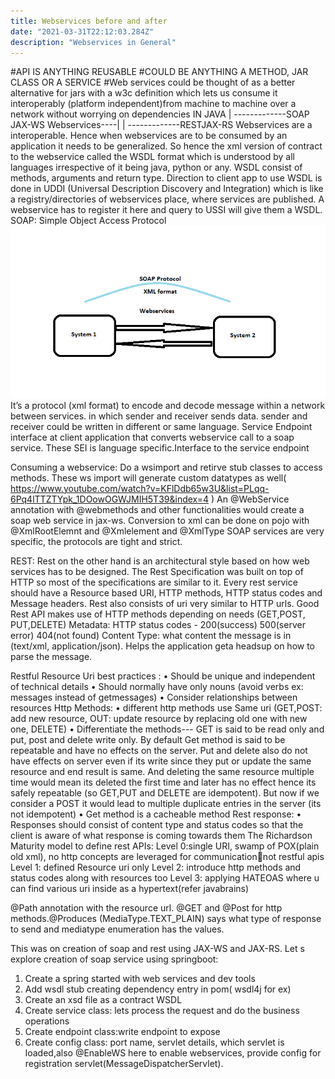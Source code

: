 ```yaml
---
title: Webservices before and after
date: "2021-03-31T22:12:03.284Z"
description: "Webservices in General"
---
```


#API IS ANYTHING REUSABLE
#COULD BE ANYTHING A METHOD, JAR CLASS OR A SERVICE
#Web services could be thought of as a better alternative for jars with a w3c definition which
lets us consume it interoperably (platform independent)from machine to machine over a network without worrying on dependencies
IN JAVA
| -------------SOAP JAX-WS
Webservices----|
| -------------RESTJAX-RS
Webservices are a interoperable.
Hence when webservices are to be consumed by an application it needs to be generalized. So hence the xml version of contract to the webservice called the WSDL format which is understood by all languages irrespective of it being java, python or any.
WSDL consist of methods, arguments and return type. Direction to client app to use WSDL is done in UDDI (Universal Description Discovery and Integration) which is like a registry/directories of webservices place, where services are published. A webservice has to register it here and query to USSI will give them a WSDL.
SOAP: Simple Object Access Protocol
![Communicate via SOAP](./Soapformat.png)
It’s a protocol (xml format) to encode and decode message within a network between services. in which sender and receiver sends data. sender and receiver could be written in different or same language.
Service Endpoint interface at client application that converts webservice call to a soap service. These SEI is language specific.Interface to the service endpoint

Consuming a webservice:
Do a wsimport and retirve stub classes to access methods. These ws import will generate custom datatypes as well( https://www.youtube.com/watch?v=KFlDdb65w3U&list=PLqq-6Pq4lTTZTYpk_1DOowOGWJMIH5T39&index=4 )
An @WebService annotation with @webmethods and other functionalities would create a soap web service in jax-ws. Conversion to xml can be done on pojo with @XmlRootElemnt and @Xmlelement and @XmlType
SOAP services are very specific, the protocols are tight and strict.

REST:
Rest on the other hand is an architectural style based on how web services has to be designed.
The Rest Specification was built on top of HTTP so most of the specifications are similar to it.
Every rest service should have a Resource based URI, HTTP methods, HTTP status codes and Message headers.
Rest also consists of uri very similar to HTTP urls. Good Rest API makes use of HTTP methods depending on needs (GET,POST, PUT,DELETE)
Metadata: HTTP status codes - 200(success) 500(server error) 404(not found)
Content Type: what content the message is in (text/xml, application/json). Helps the application geta headsup on how to parse the message.

Restful Resource Uri best practices :
• Should be unique and independent of technical details
• Should normally have only nouns (avoid verbs ex: messages instead of getmessages)
• Consider relationships between resources
Http Methods:
• different http methods use Same uri (GET,POST: add new resource, OUT: update resource by replacing old one with new one, DELETE)
• Differentiate the methods--- GET is said to be read only and put, post and delete write only. By default Get method is said to be repeatable and have no effects on the server. Put and delete also do not have effects on server even if its write since they put or update the same resource and end result is same. And deleting the same resource multiple time would mean its deleted the first time and later has no effect hence its safely repeatable (so GET,PUT and DELETE are idempotent). But now if we consider a POST it would lead to multiple duplicate entries in the server (its not idempotent)
• Get method is a cacheable method
Rest response:
• Responses should consist of content type and status codes so that the client is aware of what response is coming towards them
The Richardson Maturity model to define rest APIs:
Level 0:single URI, swamp of POX(plain old xml), no http concepts are leveraged for communicationnot restful apis
Level 1: defined Resource uri only
Level 2: introduce http methods and status codes along with resources too
Level 3: applying HATEOAS where u can find various uri inside as a hypertext(refer javabrains)

@Path annotation with the resource url. @GET and @Post for http methods.@Produces (MediaType.TEXT_PLAIN) says what type of response to send and mediatype enumeration has the values.

This was on creation of soap and rest using JAX-WS and JAX-RS.
Let s explore creation of soap service using springboot:

1. Create a spring started with web services and dev tools
2. Add wsdl stub creating dependency entry in pom( wsdl4j for ex)
3. Create an xsd file as a contract WSDL
4. Create service class: lets process the request and do the business operations
5. Create endpoint class:write endpoint to expose
6. Create config class: port name, servlet details, which servlet is loaded,also @EnableWS here to enable webservices, provide config for registration servlet(MessageDispatcherServlet).

